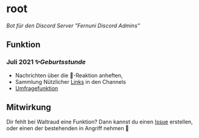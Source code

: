 # root

*Bot für den Discord Server "Fernuni Discord Admins"*

## Funktion

### Juli 2021 ✨*Geburtsstunde*

* Nachrichten über die 📌-Reaktion anheften,
* Sammlung Nützlicher [Links](https://github.com/FU-Hagen-Discord/root/tree/master/cogs/links.py) in den Channels
* [Umfragefunktion](https://github.com/FU-Hagen-Discord/root/tree/master/cogs/polls.py)

## Mitwirkung

Dir fehlt bei Waltraud eine Funktion? Dann kannst du einen [Issue](https://github.com/FU-Hagen-Discord/root/issues)
erstellen, oder einen der bestehenden in Angriff nehmen 💪
